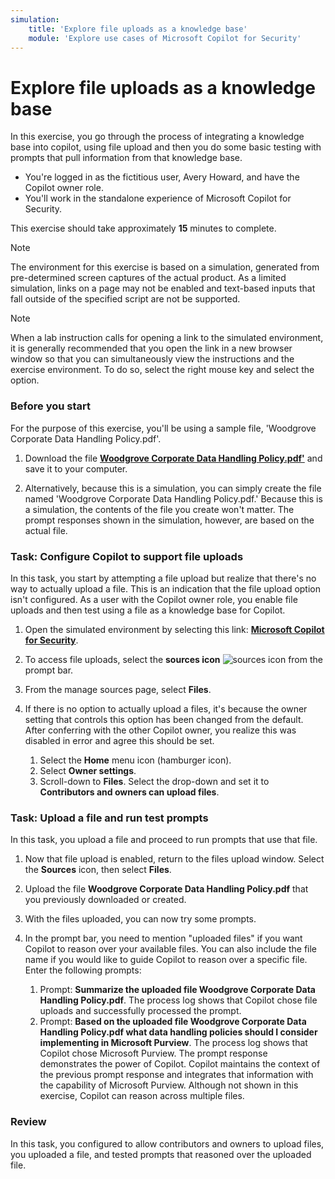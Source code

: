 ```yaml
---
simulation:
    title: 'Explore file uploads as a knowledge base'
    module: 'Explore use cases of Microsoft Copilot for Security'
---
```


# Explore file uploads as a knowledge base

In this exercise, you go through the process of integrating a knowledge base into copilot, using file upload and then you do some basic testing with prompts that pull information from that knowledge base.

- You're logged in as the fictitious user, Avery Howard, and have the Copilot owner role.
- You'll work in the standalone experience of Microsoft Copilot for Security.

This exercise should take approximately **15** minutes to complete.

> [!NOTE]
> The environment for this exercise is based on a simulation, generated from pre-determined screen captures of the actual product. As a limited simulation, links on a page may not be enabled and text-based inputs that fall outside of the specified script are not be supported.

> [!NOTE]
> When a lab instruction calls for opening a link to the simulated environment, it is generally recommended that you open the link in a new browser window so that you can simultaneously view the instructions and the exercise environment. To do so, select the right mouse key and select the option.


### Before you start

For the purpose of this exercise, you'll be using a sample file, 'Woodgrove Corporate Data Handling Policy.pdf'.

1. Download the file **[Woodgrove Corporate Data Handling Policy.pdf']()** and save it to your computer.

1. Alternatively, because this is a simulation, you can simply create the file named 'Woodgrove Corporate Data Handling Policy.pdf.' Because this is a simulation, the contents of the file you create won't matter.  The prompt responses shown in the simulation, however, are based on the actual file.

### Task: Configure Copilot to support file uploads

In this task, you start by attempting a file upload but realize that there's no way to actually upload a file. This is an indication that the file upload option isn't configured. As a user with the Copilot owner role, you enable file uploads and then test using a file as a knowledge base for Copilot.

1. Open the simulated environment by selecting this link: **[Microsoft Copilot for Security](https://app.highlights.guide/start/89f9d04d-283c-4788-8214-22e4d5b4b171?link=0&token=40f793d4-2956-40a4-b11a-6b3d4f92557f&azure-portal=true)**.

1. To access file uploads, select the **sources icon** ![sources icon](../media/sources-icon.png) from the prompt bar.

1. From the manage sources page, select **Files**.
1. If there is no option to actually upload a files, it's because the owner setting that controls this option has been changed from the default. After conferring with the other Copilot owner, you realize this was disabled in error and agree this should be set.
    1. Select the **Home** menu icon (hamburger icon).
    1. Select **Owner settings**.
    1. Scroll-down to **Files**. Select the drop-down and set it to **Contributors and owners can upload files**.

### Task: Upload a file and run test prompts

In this task, you upload a file and proceed to run prompts that use that file.

1. Now that file upload is enabled, return to the files upload window. Select the **Sources** icon, then select **Files**.

1. Upload the file **Woodgrove Corporate Data Handling Policy.pdf** that you previously downloaded or created.
1. With the files uploaded, you can now try some prompts.
1. In the prompt bar, you need to mention "uploaded files" if you want Copilot to reason over your available files. You can also include the file name if you would like to guide Copilot to reason over a specific file. Enter the following prompts:
    1. Prompt: **Summarize the uploaded file Woodgrove Corporate Data Handling Policy.pdf**. The process log shows that Copilot chose file uploads and successfully processed the prompt.
    1. Prompt: **Based on the uploaded file Woodgrove Corporate Data Handling Policy.pdf what data handling policies should I consider implementing in Microsoft Purview**. The process log shows that Copilot chose Microsoft Purview. The prompt response demonstrates the power of Copilot. Copilot maintains the context of the previous prompt response and integrates that information with the capability of Microsoft Purview. Although not shown in this exercise, Copilot can reason across multiple files.

### Review

In this task, you configured to allow contributors and owners to upload files, you uploaded a file, and tested prompts that reasoned over the uploaded file.
